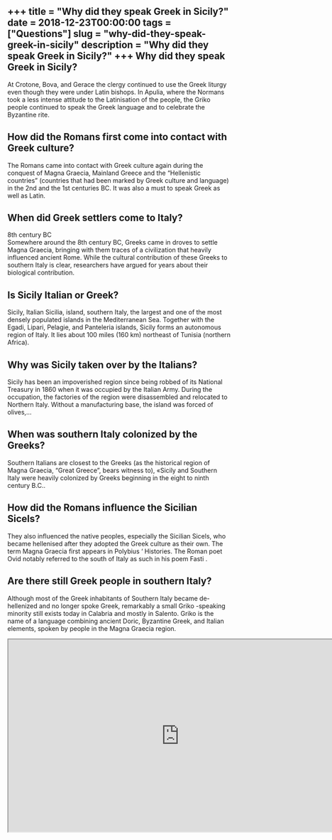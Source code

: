+++
title = "Why did they speak Greek in Sicily?"
date = 2018-12-23T00:00:00
tags = ["Questions"]
slug = "why-did-they-speak-greek-in-sicily"
description = "Why did they speak Greek in Sicily?"
+++
Why did they speak Greek in Sicily?
-----------------------------------

At Crotone, Bova, and Gerace the clergy continued to use the Greek liturgy even though they were under Latin bishops. In Apulia, where the Normans took a less intense attitude to the Latinisation of the people, the Griko people continued to speak the Greek language and to celebrate the Byzantine rite.

How did the Romans first come into contact with Greek culture?
--------------------------------------------------------------

The Romans came into contact with Greek culture again during the conquest of Magna Graecia, Mainland Greece and the “Hellenistic countries” (countries that had been marked by Greek culture and language) in the 2nd and the 1st centuries BC. It was also a must to speak Greek as well as Latin.

When did Greek settlers come to Italy?
--------------------------------------

8th century BC  
Somewhere around the 8th century BC, Greeks came in droves to settle Magna Graecia, bringing with them traces of a civilization that heavily influenced ancient Rome. While the cultural contribution of these Greeks to southern Italy is clear, researchers have argued for years about their biological contribution.

Is Sicily Italian or Greek?
---------------------------

Sicily, Italian Sicilia, island, southern Italy, the largest and one of the most densely populated islands in the Mediterranean Sea. Together with the Egadi, Lipari, Pelagie, and Panteleria islands, Sicily forms an autonomous region of Italy. It lies about 100 miles (160 km) northeast of Tunisia (northern Africa).

Why was Sicily taken over by the Italians?
------------------------------------------

Sicily has been an impoverished region since being robbed of its National Treasury in 1860 when it was occupied by the Italian Army. During the occupation, the factories of the region were disassembled and relocated to Northern Italy. Without a manufacturing base, the island was forced of olives,…

When was southern Italy colonized by the Greeks?
------------------------------------------------

Southern Italians are closest to the Greeks (as the historical region of Magna Graecia, “Great Greece”, bears witness to), «Sicily and Southern Italy were heavily colonized by Greeks beginning in the eight to ninth century B.C..

How did the Romans influence the Sicilian Sicels?
-------------------------------------------------

They also influenced the native peoples, especially the Sicilian Sicels, who became hellenised after they adopted the Greek culture as their own. The term Magna Graecia first appears in Polybius ‘ Histories. The Roman poet Ovid notably referred to the south of Italy as such in his poem Fasti .

Are there still Greek people in southern Italy?
-----------------------------------------------

Although most of the Greek inhabitants of Southern Italy became de-hellenized and no longer spoke Greek, remarkably a small Griko -speaking minority still exists today in Calabria and mostly in Salento. Griko is the name of a language combining ancient Doric, Byzantine Greek, and Italian elements, spoken by people in the Magna Graecia region.

<iframe allow="accelerometer; autoplay; clipboard-write; encrypted-media; gyroscope; picture-in-picture" allowfullscreen="" class="__youtube_prefs__  epyt-is-override  no-lazyload" data-no-lazy="1" data-origheight="433" data-origwidth="770" data-skipgform_ajax_framebjll="" height="433" id="_ytid_52532" loading="lazy" src="https://www.youtube.com/embed/JUK8j4ZovQs?enablejsapi=1&autoplay=0&cc_load_policy=0&cc_lang_pref=&iv_load_policy=1&loop=0&modestbranding=0&rel=1&fs=1&playsinline=0&autohide=2&theme=dark&color=red&controls=1&" title="YouTube player" width="770"></iframe>